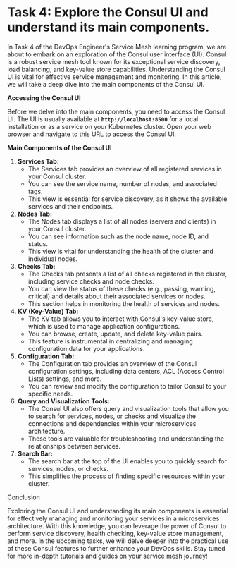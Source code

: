 # Task 4: Explore the Consul UI and understand its main components.

In Task 4 of the DevOps Engineer's Service Mesh learning program, we are about to embark on an exploration of the Consul user interface (UI). Consul is a robust service mesh tool known for its exceptional service discovery, load balancing, and key-value store capabilities. Understanding the Consul UI is vital for effective service management and monitoring. In this article, we will take a deep dive into the main components of the Consul UI.

**Accessing the Consul UI**

Before we delve into the main components, you need to access the Consul UI. The UI is usually available at **`http://localhost:8500`** for a local installation or as a service on your Kubernetes cluster. Open your web browser and navigate to this URL to access the Consul UI.

**Main Components of the Consul UI**

1. **Services Tab:**
    - The Services tab provides an overview of all registered services in your Consul cluster.
    - You can see the service name, number of nodes, and associated tags.
    - This view is essential for service discovery, as it shows the available services and their endpoints.
2. **Nodes Tab:**
    - The Nodes tab displays a list of all nodes (servers and clients) in your Consul cluster.
    - You can see information such as the node name, node ID, and status.
    - This view is vital for understanding the health of the cluster and individual nodes.
3. **Checks Tab:**
    - The Checks tab presents a list of all checks registered in the cluster, including service checks and node checks.
    - You can view the status of these checks (e.g., passing, warning, critical) and details about their associated services or nodes.
    - This section helps in monitoring the health of services and nodes.
4. **KV (Key-Value) Tab:**
    - The KV tab allows you to interact with Consul's key-value store, which is used to manage application configurations.
    - You can browse, create, update, and delete key-value pairs.
    - This feature is instrumental in centralizing and managing configuration data for your applications.
5. **Configuration Tab:**
    - The Configuration tab provides an overview of the Consul configuration settings, including data centers, ACL (Access Control Lists) settings, and more.
    - You can review and modify the configuration to tailor Consul to your specific needs.
6. **Query and Visualization Tools:**
    - The Consul UI also offers query and visualization tools that allow you to search for services, nodes, or checks and visualize the connections and dependencies within your microservices architecture.
    - These tools are valuable for troubleshooting and understanding the relationships between services.
7. **Search Bar:**
    - The search bar at the top of the UI enables you to quickly search for services, nodes, or checks.
    - This simplifies the process of finding specific resources within your cluster.

Conclusion

Exploring the Consul UI and understanding its main components is essential for effectively managing and monitoring your services in a microservices architecture. With this knowledge, you can leverage the power of Consul to perform service discovery, health checking, key-value store management, and more. In the upcoming tasks, we will delve deeper into the practical use of these Consul features to further enhance your DevOps skills. Stay tuned for more in-depth tutorials and guides on your service mesh journey!